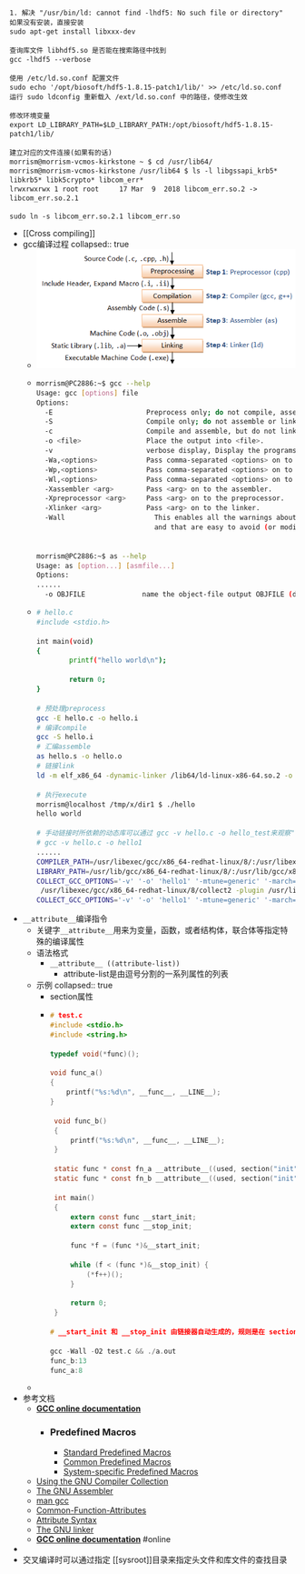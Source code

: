 ```
1. 解决 "/usr/bin/ld: cannot find -lhdf5: No such file or directory"
如果没有安装，直接安装
sudo apt-get install libxxx-dev

查询库文件 libhdf5.so 是否能在搜索路径中找到
gcc -lhdf5 --verbose

使用 /etc/ld.so.conf 配置文件
sudo echo '/opt/biosoft/hdf5-1.8.15-patch1/lib/' >> /etc/ld.so.conf
运行 sudo ldconfig 重新载入 /ext/ld.so.conf 中的路径，使修改生效

修改环境变量
export LD_LIBRARY_PATH=$LD_LIBRARY_PATH:/opt/biosoft/hdf5-1.8.15-patch1/lib/

建立对应的文件连接(如果有的话)
morrism@morrism-vcmos-kirkstone ~ $ cd /usr/lib64/
morrism@morrism-vcmos-kirkstone /usr/lib64 $ ls -l libgssapi_krb5* libkrb5* libk5crypto* libcom_err*
lrwxrwxrwx 1 root root     17 Mar  9  2018 libcom_err.so.2 -> libcom_err.so.2.1

sudo ln -s libcom_err.so.2.1 libcom_err.so
```
- [[Cross compiling]]
- gcc编译过程
  collapsed:: true
	- ![image.png](./assets/image_1676522496491_0.png)
	- ```bash
	  morrism@PC2886:~$ gcc --help
	  Usage: gcc [options] file
	  Options:
	    -E                       Preprocess only; do not compile, assemble or link.
	    -S                       Compile only; do not assemble or link.
	    -c                       Compile and assemble, but do not link.
	    -o <file>                Place the output into <file>.
	    -v                       verbose display, Display the programs invoked by the compiler.
	    -Wa,<options>            Pass comma-separated <options> on to the assembler.
	    -Wp,<options>            Pass comma-separated <options> on to the preprocessor.
	    -Wl,<options>            Pass comma-separated <options> on to the linker.
	    -Xassembler <arg>        Pass <arg> on to the assembler.
	    -Xpreprocessor <arg>     Pass <arg> on to the preprocessor.
	    -Xlinker <arg>           Pass <arg> on to the linker.
	    -Wall					   This enables all the warnings about constructions that some users consider questionable, 
	    						   and that are easy to avoid (or modify to prevent the warning), even in conjunction with macros.
	    
	  
	  morrism@PC2886:~$ as --help
	  Usage: as [option...] [asmfile...]
	  Options:
	  ......
	    -o OBJFILE              name the object-file output OBJFILE (default a.out)
	  ```
	- ```bash
	  # hello.c
	  #include <stdio.h>
	  
	  int main(void)
	  {
	          printf("hello world\n");
	  
	          return 0;
	  }
	  
	  # 预处理preprocess
	  gcc -E hello.c -o hello.i
	  # 编译compile
	  gcc -S hello.i
	  # 汇编assemble
	  as hello.s -o hello.o
	  # 链接link
	  ld -m elf_x86_64 -dynamic-linker /lib64/ld-linux-x86-64.so.2 -o hello1 /usr/lib/gcc/x86_64-redhat-linux/8/../../../../lib64/crt1.o /usr/lib/gcc/x86_64-redhat-linux/8/../../../../lib64/crti.o /usr/lib/gcc/x86_64-redhat-linux/8/crtbegin.o -L/usr/lib/gcc/x86_64-redhat-linux/8 -L/usr/lib/gcc/x86_64-redhat-linux/8/../../../../lib64 -L/lib/../lib64 -L/usr/lib/../lib64 -L/usr/lib/gcc/x86_64-redhat-linux/8/../../.. -lgcc --as-needed -lgcc_s --no-as-needed -lc -lgcc --as-needed -lgcc_s --no-as-needed /usr/lib/gcc/x86_64-redhat-linux/8/crtend.o /usr/lib/gcc/x86_64-redhat-linux/8/../../../../lib64/crtn.o hello.o -o hello
	  
	  # 执行execute
	  morrism@localhost /tmp/x/dir1 $ ./hello
	  hello world
	  
	  # 手动链接时所依赖的动态库可以通过 gcc -v hello.c -o hello_test来观察"-m elf_x86_64 -dynamic-linker"获得
	  # gcc -v hello.c -o hello1
	  ......
	  COMPILER_PATH=/usr/libexec/gcc/x86_64-redhat-linux/8/:/usr/libexec/gcc/x86_64-redhat-linux/8/:/usr/libexec/gcc/x86_64-redhat-linux/:/usr/lib/gcc/x86_64-redhat-linux/8/:/usr/lib/gcc/x86_64-redhat-linux/
	  LIBRARY_PATH=/usr/lib/gcc/x86_64-redhat-linux/8/:/usr/lib/gcc/x86_64-redhat-linux/8/../../../../lib64/:/lib/../lib64/:/usr/lib/../lib64/:/usr/lib/gcc/x86_64-redhat-linux/8/../../../:/lib/:/usr/lib/
	  COLLECT_GCC_OPTIONS='-v' '-o' 'hello1' '-mtune=generic' '-march=x86-64'
	   /usr/libexec/gcc/x86_64-redhat-linux/8/collect2 -plugin /usr/libexec/gcc/x86_64-redhat-linux/8/liblto_plugin.so -plugin-opt=/usr/libexec/gcc/x86_64-redhat-linux/8/lto-wrapper -plugin-opt=-fresolution=/tmp/ccg9cror.res -plugin-opt=-pass-through=-lgcc -plugin-opt=-pass-through=-lgcc_s -plugin-opt=-pass-through=-lc -plugin-opt=-pass-through=-lgcc -plugin-opt=-pass-through=-lgcc_s --build-id --no-add-needed --eh-frame-hdr --hash-style=gnu -m elf_x86_64 -dynamic-linker /lib64/ld-linux-x86-64.so.2 -o hello1 /usr/lib/gcc/x86_64-redhat-linux/8/../../../../lib64/crt1.o /usr/lib/gcc/x86_64-redhat-linux/8/../../../../lib64/crti.o /usr/lib/gcc/x86_64-redhat-linux/8/crtbegin.o -L/usr/lib/gcc/x86_64-redhat-linux/8 -L/usr/lib/gcc/x86_64-redhat-linux/8/../../../../lib64 -L/lib/../lib64 -L/usr/lib/../lib64 -L/usr/lib/gcc/x86_64-redhat-linux/8/../../.. /tmp/ccq6diGp.o -lgcc --as-needed -lgcc_s --no-as-needed -lc -lgcc --as-needed -lgcc_s --no-as-needed /usr/lib/gcc/x86_64-redhat-linux/8/crtend.o /usr/lib/gcc/x86_64-redhat-linux/8/../../../../lib64/crtn.o
	  COLLECT_GCC_OPTIONS='-v' '-o' 'hello1' '-mtune=generic' '-march=x86-64'
	  
	  ```
- `__attribute__`编译指令
	- 关键字`__attribute__`用来为变量，函数，或者结构体，联合体等指定特殊的编译属性
	- 语法格式
		- `__attribute__ ((attribute-list))`
			- attribute-list是由逗号分割的一系列属性的列表
	- 示例
	  collapsed:: true
		- section属性
		- ```c
		  # test.c
		  #include <stdio.h>
		  #include <string.h>
		  
		  typedef void(*func)();
		  
		  void func_a()
		  {
		      printf("%s:%d\n", __func__, __LINE__);
		  }
		  
		   void func_b()
		   {
		       printf("%s:%d\n", __func__, __LINE__);
		   }
		  
		   static func * const fn_a __attribute__((used, section("init"))) = (func * const)&func_a;
		   static func * const fn_b __attribute__((used, section("init"))) = (func * const)&func_b;
		  
		   int main()
		   {
		       extern const func __start_init;
		       extern const func __stop_init;
		  
		       func *f = (func *)&__start_init;
		  
		       while (f < (func *)&__stop_init) {
		           (*f++)();
		       }
		  
		       return 0;
		   }
		  
		  # __start_init 和 __stop_init 由链接器自动生成的，规则是在 section 名前加上 __start_ 和 __stop_
		  
		  gcc -Wall -O2 test.c && ./a.out
		  func_b:13
		  func_a:8
		  
		  ```
	-
- 参考文档
	- [**GCC online documentation**](https://gcc.gnu.org/onlinedocs/)
		- ### Predefined Macros
			- [Standard Predefined Macros](https://gcc.gnu.org/onlinedocs/gcc-13.2.0/cpp/Standard-Predefined-Macros.html)
			- [Common Predefined Macros](https://gcc.gnu.org/onlinedocs/gcc-13.2.0/cpp/Common-Predefined-Macros.html)
			- [System-specific Predefined Macros](https://gcc.gnu.org/onlinedocs/gcc-13.2.0/cpp/System-specific-Predefined-Macros.html)
	- [Using the GNU Compiler Collection](https://gcc.gnu.org/onlinedocs/gcc/index.html#SEC_Contents)
	- [The GNU Assembler](https://web.mit.edu/gnu/doc/html/as_toc.html)
	- [man gcc](https://man7.org/linux/man-pages/man1/gcc.1.html)
	- [Common-Function-Attributes](https://gcc.gnu.org/onlinedocs/gcc/Common-Function-Attributes.html#Common-Function-Attributes)
	- [Attribute Syntax](https://gcc.gnu.org/onlinedocs/gcc/Attribute-Syntax.html#Attribute-Syntax)
	- [The GNU linker](https://sourceware.org/binutils/docs-2.37/ld.pdf)
	- [**GCC online documentation**](https://gcc.gnu.org/onlinedocs/) #online
-
- 交叉编译时可以通过指定 [[sysroot]]目录来指定头文件和库文件的查找目录